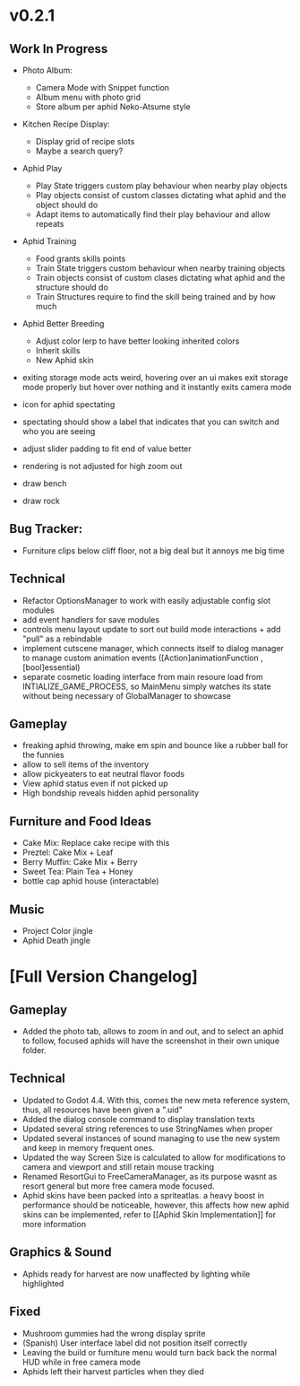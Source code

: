# v0.2.1

## Work In Progress
- Photo Album:
	- Camera Mode with Snippet function
	- Album menu with photo grid
	- Store album per aphid Neko-Atsume style
- Kitchen Recipe Display:
	- Display grid of recipe slots
	- Maybe a search query?
- Aphid Play
	- Play State triggers custom play behaviour when nearby play objects
	- Play objects consist of custom classes dictating what aphid and the object should do
	- Adapt items to automatically find their play behaviour and allow repeats
- Aphid Training
	- Food grants skills points
	- Train State triggers custom behaviour when nearby training objects
	- Train objects consist of custom clases dictating what aphid and the structure should do
	- Train Structures require to find the skill being trained and by how much
- Aphid Better Breeding
	- Adjust color lerp to have better looking inherited colors
	- Inherit skills
	- New Aphid skin

- exiting storage mode acts weird, hovering over an ui makes exit storage mode properly but hover over nothing and it instantly exits camera mode
- icon for aphid spectating
- spectating should show a label that indicates that you can switch and who you are seeing
- adjust slider padding to fit end of value better
- rendering is not adjusted for high zoom out
- draw bench
- draw rock

## Bug Tracker:
- Furniture clips below cliff floor, not a big deal but it annoys me big time
## Technical
- Refactor OptionsManager to work with easily adjustable config slot modules
- add event handlers for save modules
- controls menu layout update to sort out build mode interactions + add "pull" as a rebindable
- implement cutscene manager, which connects itself to dialog manager to manage custom animation events ([Action]animationFunction , [bool]essential)
- separate cosmetic loading interface from main resoure load from INTIALIZE_GAME_PROCESS, so MainMenu simply watches its state without being necessary of GlobalManager to showcase
## Gameplay
- freaking aphid throwing, make em spin and bounce like a rubber ball for the funnies
- allow to sell items of the inventory
- allow pickyeaters to eat neutral flavor foods
- View aphid status even if not picked up
- High bondship reveals hidden aphid personality
## Furniture and Food Ideas
- Cake Mix: Replace cake recipe with this
- Preztel: Cake Mix + Leaf
- Berry Muffin: Cake Mix + Berry
- Sweet Tea: Plain Tea + Honey
- bottle cap aphid house (interactable)
## Music
- Project Color jingle
- Aphid Death jingle
# [Full Version Changelog]

## Gameplay
- Added the photo tab, allows to zoom in and out, and to select an aphid to follow, focused aphids will have the screenshot in their own unique folder.
## Technical
- Updated to Godot 4.4. With this, comes the new meta reference system, thus, all resources have been given a ".uid"
- Added the dialog console command to display translation texts
- Updated several string references to use StringNames when proper
- Updated several instances of sound managing to use the new system and keep in memory frequent ones.
- Updated the way Screen Size is calculated to allow for modifications to camera and viewport and still retain mouse tracking
- Renamed ResortGui to FreeCameraManager, as its purpose wasnt as resort general but more free camera mode focused.
- Aphid skins have been packed into a spriteatlas. a heavy boost in performance should be noticeable, however, this affects how new aphid skins can be implemented, refer to [[Aphid Skin Implementation]] for more information
## Graphics & Sound
- Aphids ready for harvest are now unaffected by lighting while highlighted

## Fixed
- Mushroom gummies had the wrong display sprite
- (Spanish) User interface label did not position itself correctly
- Leaving the build or furniture menu would turn back back the normal HUD while in free camera mode
- Aphids left their harvest particles when they died